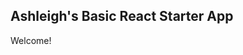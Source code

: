 Ashleigh's Basic React Starter App
-------------------------------------------------------------------------------
Welcome! 
